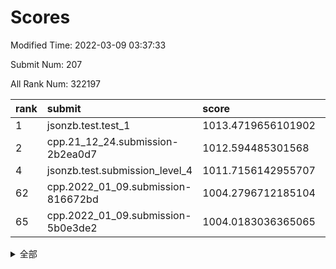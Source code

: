 # Scores

Modified Time: 2022-03-09 03:37:33

Submit Num: 207

All Rank Num: 322197

| rank |               submit               |       score        |       sigma        | pk_num |
| :--- | :--------------------------------- | :----------------- | :----------------- | :----- |
| 1    | jsonzb.test.test_1                 | 1013.4719656101902 | 0.8016893964192084 | 6230   |
| 2    | cpp.21_12_24.submission-2b2ea0d7   | 1012.594485301568  | 0.7974813263671996 | 6223   |
| 4    | jsonzb.test.submission_level_4     | 1011.7156142955707 | 0.8175732758115406 | 6227   |
| 62   | cpp.2022_01_09.submission-816672bd | 1004.2796712185104 | 0.7219657684325704 | 6231   |
| 65   | cpp.2022_01_09.submission-5b0e3de2 | 1004.0183036365065 | 0.716322453471901  | 6231   |


<details>
<summary>全部</summary>

| rank |                 submit                 |       score        |       sigma        | pk_num |
| :--- | :------------------------------------- | :----------------- | :----------------- | :----- |
| 1    | jsonzb.test.test_1                     | 1013.4719656101902 | 0.8016893964192084 | 6230   |
| 2    | cpp.21_12_24.submission-2b2ea0d7       | 1012.594485301568  | 0.7974813263671996 | 6223   |
| 3    | gobigger.level_3.submission_level_3_5  | 1011.802948772438  | 0.7977874060857933 | 6225   |
| 4    | jsonzb.test.submission_level_4         | 1011.7156142955707 | 0.8175732758115406 | 6227   |
| 5    | gobigger.level_3.submission_level_3_17 | 1011.6944475936625 | 0.7862114910766512 | 6224   |
| 6    | gobigger.level_3.submission_level_3_6  | 1011.1678904096024 | 0.7653917486474224 | 6228   |
| 7    | gobigger.level_3.submission_level_3_46 | 1011.16298229808   | 0.7622380553257825 | 6225   |
| 8    | gobigger.level_3.submission_level_3_1  | 1011.079435602317  | 0.7633684836823603 | 6222   |
| 9    | gobigger.level_3.submission_level_3_33 | 1010.8317126462814 | 0.7515808355088726 | 6224   |
| 10   | gobigger.level_3.submission_level_3_45 | 1010.8107574419296 | 0.7855526758023313 | 6223   |
| 11   | gobigger.level_3.submission_level_3_14 | 1010.7032233089557 | 0.7720644331183927 | 6228   |
| 12   | gobigger.level_3.submission_level_3_26 | 1010.6874637133412 | 0.7669525434664412 | 6232   |
| 13   | gobigger.level_3.submission_level_3_2  | 1010.6266067464522 | 0.7616614707366145 | 6225   |
| 14   | gobigger.level_3.submission_level_3_44 | 1010.506166090992  | 0.7554800508657369 | 6230   |
| 15   | gobigger.level_3.submission_level_3_48 | 1010.5023507766239 | 0.754217505495564  | 6226   |
| 16   | gobigger.level_3.submission_level_3_10 | 1010.5018966296682 | 0.7803624127455284 | 6224   |
| 17   | gobigger.level_3.submission_level_3_39 | 1010.4810166028457 | 0.7607632404666177 | 6222   |
| 18   | gobigger.level_3.submission_level_3_18 | 1010.3524049928225 | 0.7707831405060879 | 6228   |
| 19   | gobigger.level_3.submission_level_3_47 | 1010.2559602651478 | 0.769709866597469  | 6226   |
| 20   | gobigger.level_3.submission_level_3_11 | 1010.2509301348786 | 0.7470780441374936 | 6223   |
| 21   | gobigger.level_3.submission_level_3_19 | 1010.1946984799948 | 0.7755696089620611 | 6230   |
| 22   | gobigger.level_3.submission_level_3_13 | 1010.1705167225102 | 0.7644973389234898 | 6227   |
| 23   | gobigger.level_3.submission_level_3_41 | 1010.0856784291757 | 0.7781242694195233 | 6227   |
| 24   | gobigger.level_3.submission_level_3_9  | 1010.0819890781843 | 0.7406863463136687 | 6226   |
| 25   | gobigger.level_3.submission_level_3_34 | 1010.0796937259584 | 0.7717218390305219 | 6220   |
| 26   | gobigger.level_3.submission_level_3_28 | 1009.984736648766  | 0.7817008095873534 | 6226   |
| 27   | gobigger.level_3.submission_level_3_37 | 1009.9455112525408 | 0.7515316149986319 | 6222   |
| 28   | gobigger.level_3.submission_level_3_20 | 1009.9104400693585 | 0.7651269607392908 | 6228   |
| 29   | gobigger.level_3.submission_level_3_40 | 1009.8738532777231 | 0.756151379688959  | 6224   |
| 30   | gobigger.level_3.submission_level_3_21 | 1009.870979158281  | 0.7561692217985326 | 6224   |
| 31   | gobigger.level_3.submission_level_3_25 | 1009.8667720374518 | 0.7568165057499642 | 6228   |
| 32   | gobigger.level_3.submission_level_3_27 | 1009.660339486124  | 0.7563583932686283 | 6226   |
| 33   | gobigger.level_3.submission_level_3_8  | 1009.6582058436145 | 0.7473599046328686 | 6221   |
| 34   | gobigger.level_3.submission_level_3_49 | 1009.628785023191  | 0.7468966838088078 | 6220   |
| 35   | gobigger.level_3.submission_level_3_4  | 1009.5763768072538 | 0.7585126599563312 | 6224   |
| 36   | gobigger.level_3.submission_level_3_43 | 1009.5300515435191 | 0.7453335899814796 | 6224   |
| 37   | gobigger.level_3.submission_level_3_30 | 1009.4858595124787 | 0.7587627801049714 | 6225   |
| 38   | gobigger.level_3.submission_level_3_29 | 1009.4851169989264 | 0.7551553619436757 | 6231   |
| 39   | gobigger.level_3.submission_level_3_31 | 1009.4662775232703 | 0.7560976576614235 | 6226   |
| 40   | gobigger.level_3.submission_level_3_7  | 1009.4100888109325 | 0.7521965004736341 | 6225   |
| 41   | gobigger.level_3.submission_level_3_23 | 1009.4096541931095 | 0.732304717922139  | 6223   |
| 42   | gobigger.level_3.submission_level_3_12 | 1009.357752275433  | 0.7562857675480245 | 6224   |
| 43   | gobigger.level_3.submission_level_3_0  | 1009.338768233051  | 0.7503745010788031 | 6231   |
| 44   | gobigger.level_3.submission_level_3_35 | 1009.2603989334485 | 0.751363051597967  | 6228   |
| 45   | gobigger.level_3.submission_level_3_22 | 1009.1442611832852 | 0.7576280561286479 | 6220   |
| 46   | gobigger.level_3.submission_level_3_32 | 1008.8899612555813 | 0.7541653980283041 | 6219   |
| 47   | gobigger.level_3.submission_level_3_36 | 1008.8469031046264 | 0.7398345077831923 | 6223   |
| 48   | gobigger.level_3.submission_level_3_38 | 1008.8446532654257 | 0.754522675896839  | 6223   |
| 49   | gobigger.level_3.submission_level_3_3  | 1008.6261487418833 | 0.7465588406024235 | 6230   |
| 50   | gobigger.level_3.submission_level_3_15 | 1008.6047521410359 | 0.7564512993884918 | 6226   |
| 51   | gobigger.level_3.submission_level_3_24 | 1008.2463802178322 | 0.7463393928196347 | 6228   |
| 52   | gobigger.level_3.submission_level_3_42 | 1008.0654778699164 | 0.7660956377221274 | 6225   |
| 53   | gobigger.level_3.submission_level_3_16 | 1008.0428549898674 | 0.7358766877545719 | 6223   |
| 54   | gobigger.level_1.submission_level_1_37 | 1005.6807270277909 | 0.7144714012710682 | 6230   |
| 55   | gobigger.level_1.submission_level_1_4  | 1005.0515297580406 | 0.7067662750770665 | 6222   |
| 56   | gobigger.level_1.submission_level_1_38 | 1004.6459498547971 | 0.7110275973095188 | 6221   |
| 57   | gobigger.level_1.submission_level_1_5  | 1004.5055297089506 | 0.7252521494861133 | 6224   |
| 58   | gobigger.level_1.submission_level_1_3  | 1004.4177692391135 | 0.7305115849923628 | 6224   |
| 59   | gobigger.level_1.submission_level_1_31 | 1004.4102614710647 | 0.72273022254458   | 6226   |
| 60   | gobigger.level_1.submission_level_1_17 | 1004.3765349608233 | 0.7194033744488466 | 6228   |
| 61   | gobigger.level_1.submission_level_1_29 | 1004.2831143553949 | 0.7173561590275116 | 6229   |
| 62   | cpp.2022_01_09.submission-816672bd     | 1004.2796712185104 | 0.7219657684325704 | 6231   |
| 63   | gobigger.level_1.submission_level_1_47 | 1004.2577558926844 | 0.7029027333807976 | 6224   |
| 64   | gobigger.level_1.submission_level_1_18 | 1004.0327027720363 | 0.7111652920437926 | 6228   |
| 65   | cpp.2022_01_09.submission-5b0e3de2     | 1004.0183036365065 | 0.716322453471901  | 6231   |
| 66   | gobigger.level_1.submission_level_1_33 | 1003.8351945720912 | 0.7063950472285776 | 6230   |
| 67   | gobigger.level_1.submission_level_1_24 | 1003.8132722811334 | 0.7188713266824758 | 6220   |
| 68   | gobigger.level_1.submission_level_1_49 | 1003.6804057782077 | 0.7175982907645057 | 6232   |
| 69   | gobigger.level_1.submission_level_1_11 | 1003.6205340991684 | 0.7294092831645057 | 6229   |
| 70   | gobigger.level_1.submission_level_1_20 | 1003.5565342885202 | 0.7271591848947419 | 6225   |
| 71   | gobigger.level_1.submission_level_1_6  | 1003.522359579438  | 0.7181560696248586 | 6219   |
| 72   | gobigger.level_1.submission_level_1_15 | 1003.5052508265182 | 0.7144587706801024 | 6226   |
| 73   | gobigger.level_1.submission_level_1_46 | 1003.5019413437817 | 0.7133589332706971 | 6226   |
| 74   | gobigger.level_1.submission_level_1_1  | 1003.4866800270131 | 0.7111227169883042 | 6229   |
| 75   | gobigger.level_1.submission_level_1_19 | 1003.484255126662  | 0.708001567704469  | 6225   |
| 76   | gobigger.level_1.submission_level_1_30 | 1003.4787313338431 | 0.7151383829519556 | 6230   |
| 77   | gobigger.level_1.submission_level_1_28 | 1003.4421494868718 | 0.7130929746175513 | 6227   |
| 78   | gobigger.level_1.submission_level_1_42 | 1003.4022605730576 | 0.7175402164236696 | 6228   |
| 79   | gobigger.level_1.submission_level_1_43 | 1003.343445170241  | 0.7086269019116082 | 6222   |
| 80   | gobigger.level_1.submission_level_1_21 | 1003.3343148148826 | 0.7091693437967649 | 6226   |
| 81   | gobigger.level_1.submission_level_1_8  | 1003.3335773003519 | 0.7076549860733911 | 6223   |
| 82   | gobigger.level_1.submission_level_1_36 | 1003.3142656169339 | 0.725883162687901  | 6226   |
| 83   | gobigger.level_1.submission_level_1_0  | 1003.294034601368  | 0.7129558908076147 | 6227   |
| 84   | gobigger.level_1.submission_level_1_32 | 1003.2559762239639 | 0.7246407312852485 | 6230   |
| 85   | gobigger.level_1.submission_level_1_16 | 1003.1794968830795 | 0.7222968486347203 | 6222   |
| 86   | gobigger.level_1.submission_level_1_39 | 1003.1765818243467 | 0.7136251925521062 | 6232   |
| 87   | gobigger.level_1.submission_level_1_9  | 1003.1758365678456 | 0.7123932718369419 | 6226   |
| 88   | gobigger.level_1.submission_level_1_14 | 1003.1751924225345 | 0.7253161006160488 | 6225   |
| 89   | gobigger.level_1.submission_level_1_7  | 1003.0361259411503 | 0.7154289316853945 | 6227   |
| 90   | gobigger.level_1.submission_level_1_13 | 1002.8286532666655 | 0.7168126312923861 | 6222   |
| 91   | gobigger.level_1.submission_level_1_22 | 1002.7976926511528 | 0.720157739907247  | 6227   |
| 92   | gobigger.level_1.submission_level_1_25 | 1002.701318253604  | 0.7172445746870387 | 6228   |
| 93   | gobigger.level_1.submission_level_1_26 | 1002.688639323311  | 0.7069821160793688 | 6228   |
| 94   | gobigger.level_1.submission_level_1_45 | 1002.6607425799372 | 0.7127184710195699 | 6230   |
| 95   | gobigger.level_1.submission_level_1_34 | 1002.6335341954942 | 0.7035100641661352 | 6221   |
| 96   | gobigger.level_1.submission_level_1_44 | 1002.6297231884714 | 0.713231765433072  | 6227   |
| 97   | gobigger.level_1.submission_level_1_40 | 1002.6191297842134 | 0.7121207288294122 | 6223   |
| 98   | gobigger.level_1.submission_level_1_35 | 1002.6113879376737 | 0.7073444285719099 | 6226   |
| 99   | gobigger.level_1.submission_level_1_10 | 1002.5689224556228 | 0.7244771804937237 | 6221   |
| 100  | gobigger.level_1.submission_level_1_2  | 1002.5412351183654 | 0.7175313257265268 | 6221   |
| 101  | gobigger.level_1.submission_level_1_27 | 1002.2924724487357 | 0.7121060725878405 | 6226   |
| 102  | gobigger.level_1.submission_level_1_23 | 1002.2855593106908 | 0.7290614936241564 | 6220   |
| 103  | gobigger.level_1.submission_level_1_41 | 1002.0981291200582 | 0.713593582202486  | 6227   |
| 104  | gobigger.level_1.submission_level_1_12 | 1001.9100680364606 | 0.7102636731743772 | 6230   |
| 105  | gobigger.level_1.submission_level_1_48 | 1001.2875971083454 | 0.7017621609305432 | 6227   |
| 106  | gobigger.random.submission_random_39   | 997.2082124557122  | 0.7204714821892468 | 6225   |
| 107  | gobigger.random.submission_random_13   | 997.0719562200549  | 0.7047292937420857 | 6222   |
| 108  | gobigger.random.submission_random_21   | 997.0481995879888  | 0.7133421109310537 | 6229   |
| 109  | gobigger.random.submission_random_17   | 997.0295907970211  | 0.7148208767730464 | 6225   |
| 110  | gobigger.random.submission_random_46   | 996.8665058800514  | 0.6965777686389524 | 6227   |
| 111  | gobigger.random.submission_random_23   | 996.8574934695215  | 0.6966451527325762 | 6224   |
| 112  | gobigger.random.submission_random_1    | 996.6669250045403  | 0.7140335658082375 | 6229   |
| 113  | gobigger.random.submission_random_5    | 996.6555947841157  | 0.7158764591786637 | 6225   |
| 114  | gobigger.random.submission_random_0    | 996.5738314692746  | 0.7020062865301655 | 6229   |
| 115  | gobigger.random.submission_random_31   | 996.5685801643232  | 0.7096531292761986 | 6224   |
| 116  | gobigger.random.submission_random_49   | 996.527672600778   | 0.7133482905104486 | 6227   |
| 117  | gobigger.random.submission_random_3    | 996.4694047766542  | 0.7098837131363593 | 6225   |
| 118  | gobigger.random.submission_random_25   | 996.4416058177253  | 0.7084141364895783 | 6231   |
| 119  | gobigger.random.submission_random_6    | 996.3830980312983  | 0.7116488862570757 | 6227   |
| 120  | gobigger.random.submission_random_36   | 996.318771073564   | 0.7012087523288038 | 6229   |
| 121  | gobigger.random.submission_random_20   | 996.3177308776416  | 0.7057541638834662 | 6222   |
| 122  | gobigger.random.submission_random_32   | 996.2870179231309  | 0.6979908544718751 | 6228   |
| 123  | gobigger.random.submission_random_48   | 996.2702862701827  | 0.7105697173501836 | 6223   |
| 124  | gobigger.random.submission_random_26   | 996.2298806205579  | 0.7007629190295487 | 6223   |
| 125  | gobigger.random.submission_random_29   | 996.2135529768157  | 0.7061136043326204 | 6222   |
| 126  | gobigger.random.submission_random_12   | 996.2103479905297  | 0.6969071829818758 | 6227   |
| 127  | gobigger.random.submission_random_41   | 996.1748521382787  | 0.7123797678360538 | 6222   |
| 128  | gobigger.random.submission_random_35   | 996.1508893925693  | 0.7173921779542397 | 6226   |
| 129  | gobigger.random.submission_random_15   | 996.1353856883035  | 0.708805186669989  | 6228   |
| 130  | gobigger.random.submission_random_28   | 996.0948196185275  | 0.7138670282843088 | 6225   |
| 131  | gobigger.random.submission_random_7    | 996.0946010091342  | 0.716167891545048  | 6228   |
| 132  | gobigger.random.submission_random_18   | 996.0562505953266  | 0.7098294423426733 | 6227   |
| 133  | gobigger.random.submission_random_11   | 996.051912495844   | 0.7104815930240959 | 6230   |
| 134  | gobigger.random.submission_random_10   | 995.9960798748343  | 0.7016681256452351 | 6224   |
| 135  | gobigger.random.submission_random_40   | 995.9608802467916  | 0.7136779372357013 | 6227   |
| 136  | gobigger.random.submission_random_19   | 995.9335818079417  | 0.713967215913871  | 6229   |
| 137  | gobigger.random.submission_random_37   | 995.9187124687089  | 0.7106526029806467 | 6231   |
| 138  | gobigger.random.submission_random_9    | 995.904621512074   | 0.7220398961831969 | 6226   |
| 139  | gobigger.random.submission_random_42   | 995.8695736976946  | 0.7219738897818266 | 6226   |
| 140  | gobigger.random.submission_random_16   | 995.7994777568655  | 0.7273046135833977 | 6231   |
| 141  | gobigger.random.submission_random_27   | 995.7488965508763  | 0.721896945467219  | 6227   |
| 142  | gobigger.random.submission_random_24   | 995.7267921384705  | 0.716864335959188  | 6230   |
| 143  | gobigger.random.submission_random_8    | 995.7097463099959  | 0.7126557233506223 | 6232   |
| 144  | gobigger.random.submission_random_45   | 995.6633407340773  | 0.7110469426760361 | 6232   |
| 145  | gobigger.random.submission_random_22   | 995.590371571304   | 0.6994208243786674 | 6229   |
| 146  | gobigger.random.submission_random_30   | 995.5027955085926  | 0.7123580701419354 | 6224   |
| 147  | gobigger.random.submission_random_47   | 995.4557240590669  | 0.7130062867954935 | 6229   |
| 148  | gobigger.random.submission_random_4    | 995.3120217422073  | 0.7229581348520542 | 6226   |
| 149  | gobigger.random.submission_random_43   | 995.2509374253746  | 0.7080552981706241 | 6223   |
| 150  | gobigger.random.submission_random_34   | 995.0488698840591  | 0.7161300219451177 | 6229   |
| 151  | gobigger.random.submission_random_33   | 994.9858808210004  | 0.7271581509712494 | 6222   |
| 152  | gobigger.random.submission_random_44   | 994.9848302879413  | 0.7155068956536436 | 6225   |
| 153  | gobigger.random.submission_random_2    | 994.9814965627152  | 0.717046653461579  | 6228   |
| 154  | gobigger.random.submission_random_14   | 994.8503138807467  | 0.7158712095582196 | 6226   |
| 155  | gobigger.random.submission_random_38   | 994.5701334879464  | 0.71136289396263   | 6228   |
| 156  | gobigger.level_2.submission_level_2_37 | 993.7764733988299  | 0.7262258142130358 | 6224   |
| 157  | gobigger.level_2.submission_level_2_14 | 993.6952275856337  | 0.7270177708760885 | 6223   |
| 158  | gobigger.level_2.submission_level_2_26 | 993.5619075523138  | 0.7374845566902312 | 6225   |
| 159  | gobigger.level_2.submission_level_2_2  | 993.4595463394518  | 0.7486943402465216 | 6225   |
| 160  | gobigger.level_2.submission_level_2_31 | 993.3256983112652  | 0.7388476847888219 | 6228   |
| 161  | gobigger.level_2.submission_level_2_36 | 993.3134459144412  | 0.7198306000862222 | 6225   |
| 162  | gobigger.level_2.submission_level_2_30 | 993.1241368106994  | 0.7328975658914113 | 6224   |
| 163  | gobigger.level_2.submission_level_2_46 | 993.0442569451387  | 0.7363380898066716 | 6229   |
| 164  | gobigger.level_2.submission_level_2_33 | 992.976610126222   | 0.7601392685321524 | 6220   |
| 165  | gobigger.level_2.submission_level_2_17 | 992.9541971059904  | 0.7427939662758989 | 6228   |
| 166  | gobigger.level_2.submission_level_2_15 | 992.945245737038   | 0.7410822340243868 | 6229   |
| 167  | gobigger.level_2.submission_level_2_22 | 992.8368572112379  | 0.7317123083769933 | 6225   |
| 168  | gobigger.level_2.submission_level_2_10 | 992.7436632778019  | 0.7467962809232257 | 6227   |
| 169  | gobigger.level_2.submission_level_2_34 | 992.6244137759184  | 0.7379206448677365 | 6228   |
| 170  | gobigger.level_2.submission_level_2_38 | 992.6175787520567  | 0.7270196716985997 | 6226   |
| 171  | gobigger.level_2.submission_level_2_20 | 992.5657461508716  | 0.7386121194543984 | 6227   |
| 172  | gobigger.level_2.submission_level_2_25 | 992.5530833535455  | 0.7499914658210443 | 6228   |
| 173  | gobigger.level_2.submission_level_2_4  | 992.5086797081186  | 0.7342243862710602 | 6224   |
| 174  | gobigger.level_2.submission_level_2_18 | 992.4362910691191  | 0.7500625101767918 | 6226   |
| 175  | gobigger.level_2.submission_level_2_23 | 992.4150674032928  | 0.738069590969434  | 6230   |
| 176  | gobigger.level_2.submission_level_2_32 | 992.3843711731831  | 0.745267360120847  | 6222   |
| 177  | gobigger.level_2.submission_level_2_12 | 992.367214412637   | 0.7490851188405945 | 6228   |
| 178  | gobigger.level_2.submission_level_2_28 | 992.3095911279104  | 0.7500481434034039 | 6225   |
| 179  | gobigger.level_2.submission_level_2_40 | 992.2887487172957  | 0.7360355156046862 | 6231   |
| 180  | gobigger.level_2.submission_level_2_13 | 992.2599240304743  | 0.7463491190680274 | 6226   |
| 181  | gobigger.level_2.submission_level_2_48 | 992.1950950796796  | 0.7462905195215775 | 6228   |
| 182  | gobigger.level_2.submission_level_2_9  | 992.181424447324   | 0.7496719910239077 | 6226   |
| 183  | gobigger.level_2.submission_level_2_7  | 991.9450791880504  | 0.7379897298570107 | 6223   |
| 184  | gobigger.level_2.submission_level_2_41 | 991.8452867986193  | 0.74774161196773   | 6226   |
| 185  | gobigger.level_2.submission_level_2_44 | 991.843528893891   | 0.7424277090229467 | 6228   |
| 186  | gobigger.level_2.submission_level_2_16 | 991.8375663689701  | 0.7464330928619171 | 6230   |
| 187  | gobigger.level_2.submission_level_2_27 | 991.8364449583468  | 0.7442885815430138 | 6222   |
| 188  | gobigger.level_2.submission_level_2_5  | 991.8319843805443  | 0.7296834602935129 | 6225   |
| 189  | gobigger.level_2.submission_level_2_21 | 991.7679858627764  | 0.7297678870229518 | 6227   |
| 190  | gobigger.level_2.submission_level_2_49 | 991.726495999219   | 0.7732260862046655 | 6225   |
| 191  | gobigger.level_2.submission_level_2_42 | 991.7232796055015  | 0.7548933622732572 | 6228   |
| 192  | gobigger.level_2.submission_level_2_47 | 991.6665103792346  | 0.7534392208006023 | 6224   |
| 193  | gobigger.level_2.submission_level_2_0  | 991.5581136271849  | 0.7647334448815504 | 6223   |
| 194  | gobigger.level_2.submission_level_2_35 | 991.5330836415189  | 0.7402971698188046 | 6227   |
| 195  | gobigger.level_2.submission_level_2_19 | 991.5313506671181  | 0.7414281693518954 | 6226   |
| 196  | gobigger.level_2.submission_level_2_43 | 991.3636606979665  | 0.7556369384398961 | 6224   |
| 197  | gobigger.level_2.submission_level_2_29 | 991.2110153177779  | 0.7497666588681581 | 6230   |
| 198  | gobigger.level_2.submission_level_2_1  | 991.0347656265991  | 0.7411813448031321 | 6225   |
| 199  | gobigger.level_2.submission_level_2_6  | 990.9748986092939  | 0.7664541758492904 | 6223   |
| 200  | gobigger.level_2.submission_level_2_11 | 990.8291437630733  | 0.7690355211428933 | 6229   |
| 201  | gobigger.level_2.submission_level_2_24 | 990.698024965606   | 0.7573687782819072 | 6224   |
| 202  | gobigger.level_2.submission_level_2_39 | 990.6849680786218  | 0.731536815752894  | 6224   |
| 203  | gobigger.level_2.submission_level_2_8  | 990.5453502150918  | 0.7674710936446505 | 6231   |
| 204  | gobigger.level_2.submission_level_2_3  | 990.4686392886733  | 0.7607166373912043 | 6228   |
| 205  | gobigger.level_2.submission_level_2_45 | 990.3069518605278  | 0.7936017302099253 | 6226   |
| 206  | gobigger.none.submission_none_0        | 978.0047346808793  | 1.2389528613405834 | 6226   |
| 207  | gobigger.none.submission_none_1        | 976.6387626420617  | 1.3677573488592618 | 6231   |

</details>